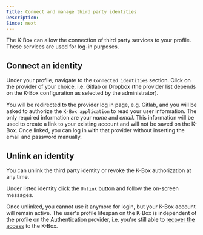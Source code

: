 ```yaml
---
Title: Connect and manage third party identities
Description: 
Since: next
---
```


The K-Box can allow the connection of third party services to your profile. These services
are used for log-in purposes.

## Connect an identity

Under your profile, navigate to the `Connected identities` section. Click on the provider of your choice, 
i.e. Gitlab or Dropbox (the provider list depends on the K-Box configuration as selected by the administrator).

You will be redirected to the provider log in page, e.g. Gitlab, and you will be asked to authorize the `K-Box application` to read your user information. The only required information are your _name_ and _email_. This information
will be used to create a link to your existing account and will not be saved on the K-Box. Once linked, you can
log in with that provider without inserting the email and password manually.


## Unlink an identity

You can unlink the third party identity or revoke the K-Box authorization at any time.

Under listed identity click the `Unlink` button and follow the on-screen messages.

Once unlinked, you cannot use it anymore for login, but your K-Box account will remain active. 
The user's profile lifespan on the K-Box is independent of the profile on the Authentication provider,
i.e. you're still able to [recover the access](./login.md#password-recovery) to the K-Box.
